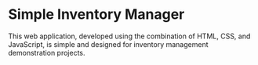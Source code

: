 # Simple Inventory Manager
This web application, developed using the combination of HTML, CSS, and JavaScript, is simple and designed for inventory management demonstration projects.
